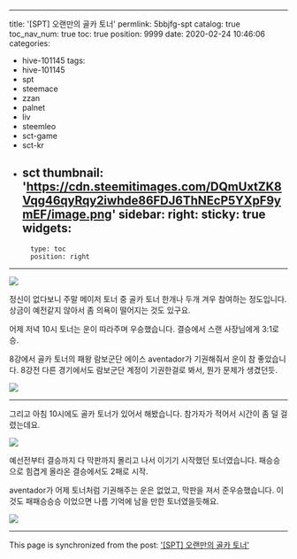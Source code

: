 
---
title: '[SPT] 오랜만의 골카 토너'
permlink: 5bbjfg-spt
catalog: true
toc_nav_num: true
toc: true
position: 9999
date: 2020-02-24 10:46:06
categories:
- hive-101145
tags:
- hive-101145
- spt
- steemace
- zzan
- palnet
- liv
- steemleo
- sct-game
- sct-kr
- sct
thumbnail: 'https://cdn.steemitimages.com/DQmUxtZK8Vqg46qyRqy2iwhde86FDJ6ThNEcP5YXpF9ymEF/image.png'
sidebar:
    right:
        sticky: true
widgets:
    -
        type: toc
        position: right
---


![](https://cdn.steemitimages.com/DQmUxtZK8Vqg46qyRqy2iwhde86FDJ6ThNEcP5YXpF9ymEF/image.png)
<br>

정신이 없다보니 주말 메이저 토너 중 골카 토너 한개나 두개 겨우 참여하는 정도입니다. 상금이 예전같지 않아서 좀 의욕이 떨어지는 것도 있구요.

어제 저녁 10시 토너는 운이 따라주며 우승했습니다. 결승에서 스랜 사장님에게 3:1로 승.

8강에서 골카 토너의 패왕 람보군단 에이스 aventador가 기권해줘서 운이 참 좋았습니다. 8강전 다른 경기에서도 람보군단 계정이 기권한걸로 봐서, 뭔가 문제가 생겼던듯. 

![](https://cdn.steemitimages.com/DQmUNELVMw82eHBdh1j9PQUa2Rto1aHDovvMCgWGAKgGCD3/image.png)
<br>

---

그리고 아침 10시에도 골카 토너가 있어서 해봤습니다. 참가자가 적어서 시간이 좀 덜 걸렸는데요.

![](https://cdn.steemitimages.com/DQmRb7nnBbGHeRrZ6NnXcZFQ1KYivqnDcYJ8zya7tSCoYdS/image.png)

예선전부터 결승까지 다 막판까지 몰리고 나서 이기기 시작했던 토너였습니다. 패승승 으로 힘겹게 올라온 결승에서도 2패로 시작. 

aventador가 어제 토너처럼 기권해주는 운은 없었고, 막판을 져서 준우승했습니다. 이것도 패패승승승 이었으면 나름 기억에 남을 만한 토너였을듯해요.

![](https://cdn.steemitimages.com/DQmVVJbfUgWzSNaM229GujwcQ33PHiXaZb52J57Nmj6V6vH/image.png)
<br>

- - -

This page is synchronized from the post: ['[SPT] 오랜만의 골카 토너'](https://steemit.com/@glory7/5bbjfg-spt)
